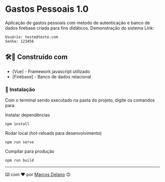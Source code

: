 # Gastos Pessoais 1.0

Aplicação de gastos pessoais com metodo de autenticação e banco de dados firebase criada para fins didáticos.<bt>
Demonstração do sistema
Link:
```
Usuário: teste@teste.com
Senha: 123456

```
## 🛠️🚀 Construído com

* [Vue] - Framework javascript utilizado
* [Firebase] - Banco de dados relacional

### 🔧 Instalação

Com o terminal sendo executado na pasta do projeto, digite os comandos para

Instalar dependências

```
npm install
```

Rodar local (hot-reloads para desenvolvimento)
```
npm run serve
```
Compilar para produção
```
npm run build
```




---
⌨️ com ❤️ por [Marcos Delano](https://github.com/marcosdgomes) 😊
